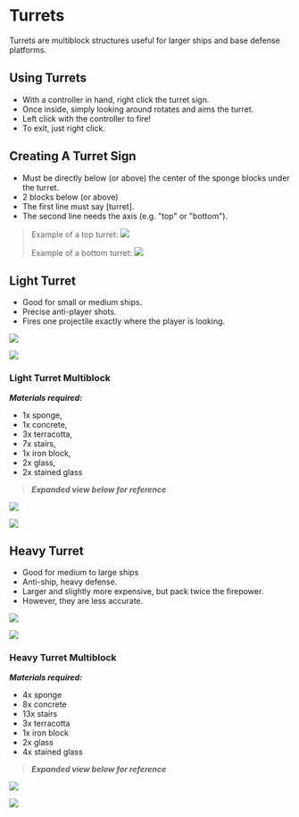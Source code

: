 # Turrets

Turrets are multiblock structures useful for larger ships and base defense platforms.

## Using Turrets

* With a controller in hand, right click the turret sign.
* Once inside, simply looking around rotates and aims the turret.
* Left click with the controller to fire!
* To exit, just right click.

## Creating A Turret Sign

* Must be directly below \(or above\) the center of the sponge blocks under the turret. 
* 2 blocks below \(or above\)
* The first line must say \[turret\].
* The second line needs the axis \(e.g. "top" or "bottom"\).

> Example of a top turret: ![](https://i.imgur.com/1rest8q.png)
>
> Example of a bottom turret: ![](https://i.imgur.com/otgtaXG.png)

## Light Turret

* Good for small or medium ships.
* Precise anti-player shots.
* Fires one projectile exactly where the player is looking.

![](https://i.imgur.com/NNTG8Sv.png)

![](https://i.imgur.com/zO6XVBk.png)

### Light Turret Multiblock

_**Materials required:**_

* 1x sponge,
* 1x concrete,
* 3x terracotta,
* 7x stairs,
* 1x iron block,
* 2x glass,
* 2x stained glass

> _**Expanded view below for reference**_

![](https://i.imgur.com/ogStuXs.png)

![](https://i.imgur.com/muj8a0x.png)

## Heavy Turret

* Good for medium to large ships
* Anti-ship, heavy defense.
* Larger and slightly more expensive, but pack twice the firepower. 
* However, they are less accurate.

![](https://i.imgur.com/UFjqylm.png)

![](https://i.imgur.com/zdy2ulG.png)

### Heavy Turret Multiblock

_**Materials required:**_

* 4x sponge
* 8x concrete
* 13x stairs
* 3x terracotta
* 1x iron block
* 2x glass
* 4x stained glass

> _**Expanded view below for reference**_

![](https://i.imgur.com/EWx1UTa.png)

![](https://i.imgur.com/QbGujCF.png)

